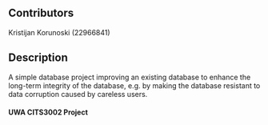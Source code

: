 ## Contributors

Kristijan Korunoski (22966841)

## Description

A simple database project improving an existing database to enhance the long-term integrity of the database, e.g. by making the database resistant to data corruption caused by careless users.

#### UWA CITS3002 Project
